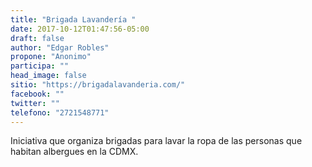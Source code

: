 ```yaml
---
title: "Brigada Lavandería "
date: 2017-10-12T01:47:56-05:00
draft: false
author: "Edgar Robles"
propone: "Anonimo"
participa: ""
head_image: false
sitio: "https://brigadalavanderia.com/"
facebook: ""
twitter: ""
telefono: "2721548771"
---
```

Iniciativa que organiza brigadas para lavar la ropa de las personas que habitan albergues en la CDMX.
